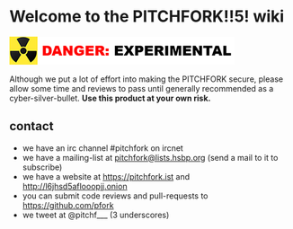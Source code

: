 # Welcome to the PITCHFORK!!5! wiki

![experimental](img/experimental.png)

Although we put a lot of effort into making the PITCHFORK secure,
please allow some time and reviews to pass until generally recommended
as a cyber-silver-bullet. **Use this product at your own risk.**

## contact

- we have an irc channel #pitchfork on ircnet
- we have a mailing-list at pitchfork@lists.hsbp.org (send a mail to it to subscribe)
- we have a website at https://pitchfork.ist and http://l6jhsd5aflooopjj.onion
- you can submit code reviews and pull-requests to https://github.com/pfork
- we tweet at @pitchf___ (3 underscores)
